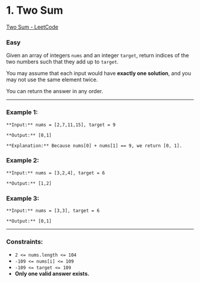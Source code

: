# 1. Two Sum
[Two Sum - LeetCode](https://leetcode.com/problems/two-sum/)
### Easy

Given an array of integers `nums` and an integer `target`, return indices of the two numbers such that they add up to `target`.

You may assume that each input would have **exactly one solution**, and you may not use the same element twice.

You can return the answer in any order.

---

### Example 1:
```
**Input:** nums = [2,7,11,15], target = 9

**Output:** [0,1]

**Explanation:** Because nums[0] + nums[1] == 9, we return [0, 1].
```
  
### Example 2:
```
**Input:** nums = [3,2,4], target = 6

**Output:** [1,2]
```

### Example 3:
```
**Input:** nums = [3,3], target = 6
 
**Output:** [0,1]
```   

---

### Constraints:
- `2 <= nums.length <= 104`
- `-109 <= nums[i] <= 109`
- `-109 <= target <= 109`
- **Only one valid answer exists.**

